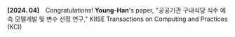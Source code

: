 **[2024. 04]** Congratulations! **Young-Han**'s paper, "공공기관 구내식당 식수 예측 모델개발 및 변수 선정 연구," KIISE Transactions on Computing and Practices (KCI)

